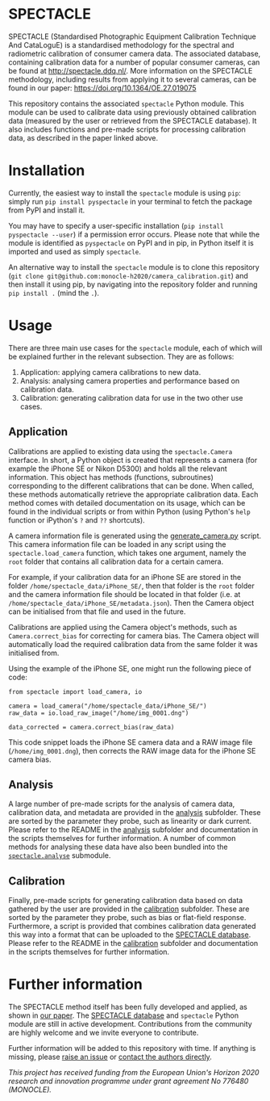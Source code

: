 # SPECTACLE

SPECTACLE (Standardised Photographic Equipment Calibration Technique And CataLoguE) is a standardised methodology for the spectral and radiometric calibration of consumer camera data.
The associated database, containing calibration data for a number of popular consumer cameras, can be found at http://spectacle.ddq.nl/.
More information on the SPECTACLE methodology, including results from applying it to several cameras, can be found in our paper: https://doi.org/10.1364/OE.27.019075

This repository contains the associated `spectacle` Python module.
This module can be used to calibrate data using previously obtained calibration data (measured by the user or retrieved from the SPECTACLE database).
It also includes functions and pre-made scripts for processing calibration data, as described in the paper linked above.

# Installation

Currently, the easiest way to install the `spectacle` module is using `pip`: simply run `pip install pyspectacle` in your terminal to fetch the package from PyPI and install it.

You may have to specify a user-specific installation (`pip install pyspectacle --user`) if a permission error occurs.
Please note that while the module is identified as `pyspectacle` on PyPI and in pip, in Python itself it is imported and used as simply `spectacle`.

An alternative way to install the `spectacle` module is to clone this repository (`git clone git@github.com:monocle-h2020/camera_calibration.git`) and then install it using pip, by navigating into the repository folder and running `pip install .` (mind the `.`).

# Usage

There are three main use cases for the `spectacle` module, each of which will be explained further in the relevant subsection.
They are as follows:

1. Application: applying camera calibrations to new data.
2. Analysis: analysing camera properties and performance based on calibration data.
3. Calibration: generating calibration data for use in the two other use cases.

## Application

Calibrations are applied to existing data using the `spectacle.Camera` interface.
In short, a Python object is created that represents a camera (for example the iPhone SE or Nikon D5300) and holds all the relevant information.
This object has methods (functions, subroutines) corresponding to the different calibrations that can be done.
When called, these methods automatically retrieve the appropriate calibration data.
Each method comes with detailed documentation on its usage, which can be found in the individual scripts or from within Python (using Python's `help` function or iPython's `?` and `??` shortcuts).

A camera information file is generated using the [generate_camera.py](calibration/generate_camera.py) script.
This camera information file can be loaded in any script using the `spectacle.load_camera` function, which takes one argument, namely the `root` folder that contains all calibration data for a certain camera.

For example, if your calibration data for an iPhone SE are stored in the folder `/home/spectacle_data/iPhone_SE/`, then that folder is the `root` folder and the camera information file should be located in that folder (i.e. at `/home/spectacle_data/iPhone_SE/metadata.json`).
Then the Camera object can be initialised from that file and used in the future.

Calibrations are applied using the Camera object's methods, such as `Camera.correct_bias` for correcting for camera bias.
The Camera object will automatically load the required calibration data from the same folder it was initialised from.

Using the example of the iPhone SE, one might run the following piece of code:
```python3
from spectacle import load_camera, io

camera = load_camera("/home/spectacle_data/iPhone_SE/")
raw_data = io.load_raw_image("/home/img_0001.dng")

data_corrected = camera.correct_bias(raw_data)
```
This code snippet loads the iPhone SE camera data and a RAW image file (`/home/img_0001.dng`), then corrects the RAW image data for the iPhone SE camera bias.


## Analysis

A large number of pre-made scripts for the analysis of camera data, calibration data, and metadata are provided in the [analysis](analysis) subfolder.
These are sorted by the parameter they probe, such as linearity or dark current.
Please refer to the README in the [analysis](analysis) subfolder and documentation in the scripts themselves for further information.
A number of common methods for analysing these data have also been bundled into the [`spectacle.analyse`](spectacle/analyse.py) submodule.

## Calibration

Finally, pre-made scripts for generating calibration data based on data gathered by the user are provided in the [calibration](calibration) subfolder.
These are sorted by the parameter they probe, such as bias or flat-field response.
Furthermore, a script is provided that combines calibration data generated this way into a format that can be uploaded to the [SPECTACLE database](http://spectacle.ddq.nl/).
Please refer to the README in the [calibration](calibration) subfolder and documentation in the scripts themselves for further information.

# Further information

The SPECTACLE method itself has been fully developed and applied, as shown in [our paper](https://doi.org/10.1364/OE.27.019075).
The [SPECTACLE database](http://spectacle.ddq.nl/) and `spectacle` Python module are still in active development.
Contributions from the community are highly welcome and we invite everyone to contribute.

Further information will be added to this repository with time.
If anything is missing, please [raise an issue](https://github.com/monocle-h2020/camera_calibration/issues) or [contact the authors directly](mailto:burggraaff@strw.leidenuniv.nl).

_This project has received funding from the European Union's Horizon 2020 research and innovation programme under grant agreement No 776480 (MONOCLE)._
